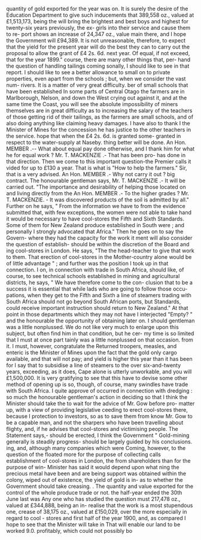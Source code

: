 quantity of gold exported for the year was on. It is surely the desire of the Education Department to give such inducements that 389,558 oz., valued at £1,513,173, being the will bring the brightest and best boys and highest for twenty-six years previously, the ex- girls into their service and cause them to re- port shows an increase of 24,347 oz., value main there, and I hope the Government will £94,389. It is not unreasonable, therefore, to expect that the yield for the present year will do the best they can to carry out the proposal to allow the grant of £4 2s. 6d. next year. Of equal, if not exceed, that for the year 1899." course, there are many other things that, per- hand the question of handling tailings coming sonally, I should like to see in that report. I should like to see a better allowance to small on to private properties, even apart from the schools ; but, when we consider the vast num- rivers. It is a matter of very great difficulty. ber of small schools that have been established In some parts of Central Otago the farmers are in Marlborough, Nelson, and down the West crying out against it, and at the same time the Coast, you will see the absolute impossibility of miners themselves are in great difficulty as to increasing the salary of the teachers of those getting rid of their tailings, as the farmers are small schools, and of also doing anything like claiming heavy damages. I have also to thank I the Minister of Mines for the concession he has justice to the other teachers in the service. hope that when the £4 2s. 6d. is granted some- granted in respect to the water-supply at Naseby. thing better will be done. An Hon. MEMBER .-- What about equal pay done otherwise, and I thank him for what he for equal work ? Mr. T. MACKENZIE .- That has been pro- has done in that direction. Then we come to this important question-the Premier calls it vided for up to £130 a year. That is what is "How to help the farmers." Sir, that is a very advised. An Hon. MEMBER .- Why not carry it out ? big contract. The honourable gentleman says, Mr. T. MACKENZIE .- It will be carried out. "The importance and desirability of helping those located on and living directly from the An Hon. MEMBER .- To the higher grades ? Mr. T. MACKENZIE. - It was discovered products of the soil is admitted by all." Further on he says, " From the information we have to from the evidence submitted that, with few exceptions, the women were not able to take hand it would be necessary to have cool-stores the Fifth and Sixth Standards. Some of them for New Zealand produce established in South were ; and personally I strongly advocated that Africa." Then he goes on to say the Govern- where they had the capacity for the work it ment will also consider the question of establish- should be within the discretion of the Board and ing cool-stores in London. He says, "The the head-teacher to give that work to them. That erection of cool-stores in the Mother-country alone would be of little advantage " ; and further was the position I took up in that connection. I on, in connection with trade in South Africa, should like, of course, to see technical schools established in mining and agricultural districts, he says, " We have therefore come to the con- clusion that to be a success it is essential that while lads who are going to follow those occu- pations, when they get to the Fifth and Sixth a line of steamers trading with South Africa should not go beyond South African ports, but Standards, could receive important instruction should return to New Zealand." At that point in those departments which they may not have I interjected "Empty? " and the honourable the opportunity of obtaining later on. I should gentleman was a little nonplussed. We do not like very much to enlarge upon this subject, but often find him in that condition, but he cer- my time is so limited that I must at once part tainly was a little nonplussed on that occasion. from it. I must, however, congratulate the Returned troopers, measles, and enteric is the Minister of Mines upon the fact that the gold only cargo available, and that will not pay; and yield is higher this year than it has been for I say that to subsidise a line of steamers to the over six-and-twenty years, exceeding, as it does, Cape alone is utterly unworkable, and you will £1,500,000. It is very gratifying to see that this have to devise some other method of opening up is so, though, of course, many swindles have trade with South Africa. I quite approve of occurred in connection with dredging : so much the honourable gentleman's action in deciding so that I think the Minister should take the to wait for the advice of Mr. Gow before pro- matter up, with a view of providing legislative ceeding to erect cool-stores there, because I protection to investors, so as to save them from know Mr. Gow to be a capable man, and not the sharpers who have been travelling about flighty, and, if he advises that cool-stores and victimising people. The Statement says,- should be erected, I think the Government " Gold-mining generally is steadily progress- should be largely guided by his conclusions. ing, and, although many companies which were Coming, however, to the question of the floated more for the purpose of collecting calls establishment of cool-stores in London, the from shareholders than for the purpose of win- Minister has said it would depend upon what ning the precious metal have been and are being support was obtained within the colony, wiped out of existence, the yield of gold is in- as to whether the Government should take creasing. . The quantity and value exported for the control of the whole produce trade or not. the half-year ended the 30th June last was Any one who has studied the question must 217,478 oz., valued at £344,888, being an in- realise that the work is a most stupendous one, crease of 38,175 oz., valued at £150,029, over the more especially in regard to cool - stores and first half of the year 1900, and, as compared I hope to see that the Minister will take in That will enable our land to be worked 9.0. profitably, which could not possibly bo 